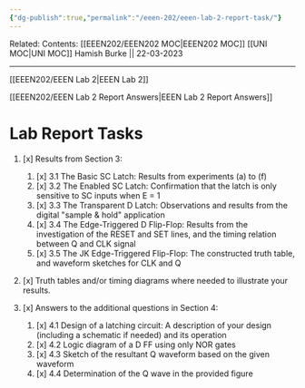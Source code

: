 ```yaml
---
{"dg-publish":true,"permalink":"/eeen-202/eeen-lab-2-report-task/"}
---
```


Related: 
Contents: [[EEEN202/EEEN202 MOC\|EEEN202 MOC]]
[[UNI MOC\|UNI MOC]]
Hamish Burke || 22-03-2023
***

[[EEEN202/EEEN Lab 2\|EEEN Lab 2]]

[[EEEN202/EEEN Lab 2 Report Answers\|EEEN Lab 2 Report Answers]]

# Lab Report Tasks

1. [x] Results from Section 3: 
	1. [x] 3.1 The Basic SC Latch: Results from experiments (a) to (f) 
	2. [x] 3.2 The Enabled SC Latch: Confirmation that the latch is only sensitive to SC inputs when E = 1 
	3. [x] 3.3 The Transparent D Latch: Observations and results from the digital "sample & hold" application 
	4. [x] 3.4 The Edge-Triggered D Flip-Flop: Results from the investigation of the RESET and SET lines, and the timing relation between Q and CLK signal 
	5. [x] 3.5 The JK Edge-Triggered Flip-Flop: The constructed truth table, and waveform sketches for CLK and Q
    
2. [x] Truth tables and/or timing diagrams where needed to illustrate your results.
    
3. [x] Answers to the additional questions in Section 4: 
	1. [x] 4.1 Design of a latching circuit: A description of your design (including a schematic if needed) and its operation 
	2. [x] 4.2 Logic diagram of a D FF using only NOR gates 
	3. [x] 4.3 Sketch of the resultant Q waveform based on the given waveform 
	4. [x] 4.4 Determination of the Q wave in the provided figure
    

